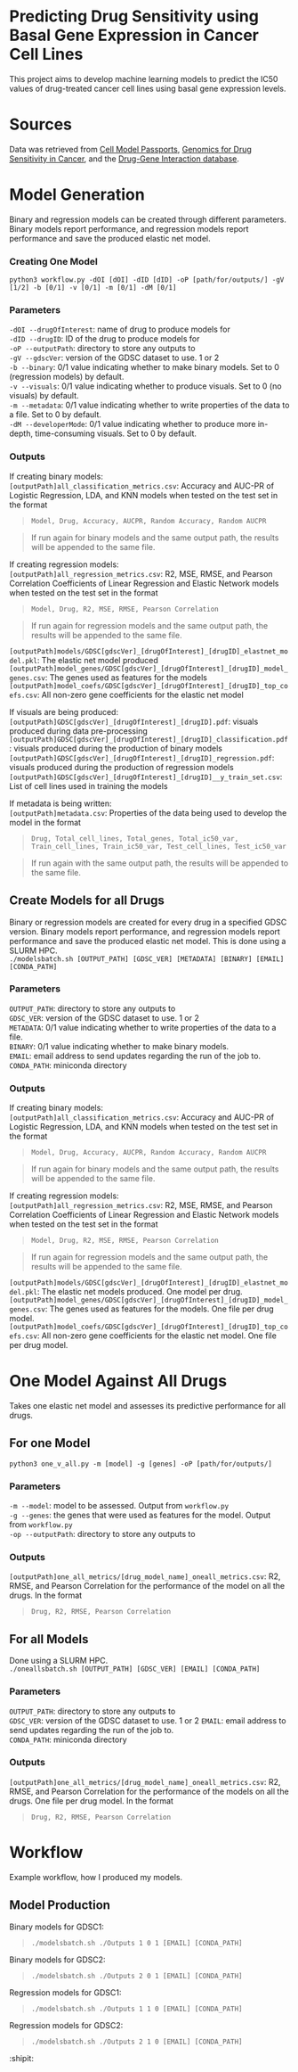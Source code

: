 # Predicting Drug Sensitivity using Basal Gene Expression in Cancer Cell Lines
This project aims to develop machine learning models to predict the IC50 values of drug-treated cancer cell lines using basal gene expression levels.

# Sources
Data was retrieved from [Cell Model Passports](https://cellmodelpassports.sanger.ac.uk/), [Genomics for Drug Sensitivity in Cancer](https://www.cancerrxgene.org/), and the [Drug-Gene Interaction database](https://dgidb.org/about/overview/introduction).

# Model Generation
Binary and regression models can be created through different parameters. Binary models report performance, and regression models report performance and save the produced elastic net model.
### Creating One Model
`python3 workflow.py -dOI [dOI] -dID [dID] -oP [path/for/outputs/] -gV [1/2] -b [0/1] -v [0/1] -m [0/1] -dM [0/1]`
### Parameters
`-dOI --drugOfInterest`: name of drug to produce models for  
`-dID --drugID`: ID of the drug to produce models for  
`-oP --outputPath`: directory to store any outputs to  
`-gV --gdscVer`: version of the GDSC dataset to use. 1 or 2  
`-b --binary`: 0/1 value indicating whether to make binary models. Set to 0 (regression models) by default.  
`-v --visuals`: 0/1 value indicating whether to produce visuals. Set to 0 (no visuals) by default.  
`-m --metadata`: 0/1 value indicating whether to write properties of the data to a file. Set to 0 by default.  
`-dM --developerMode`: 0/1 value indicating whether to produce more in-depth, time-consuming visuals. Set to 0 by default.  
### Outputs
If creating binary models:  
`[outputPath]all_classification_metrics.csv`: Accuracy and AUC-PR of Logistic Regression, LDA, and KNN models when tested on the test set in the format  
> `Model, Drug, Accuracy, AUCPR, Random Accuracy, Random AUCPR`

> If run again for binary models and the same output path, the results will be appended to the same file.

If creating regression models:  
`[outputPath]all_regression_metrics.csv`: R2, MSE, RMSE, and Pearson Correlation Coefficients of Linear Regression and Elastic Network models when tested on the test set in the format
> `Model, Drug, R2, MSE, RMSE, Pearson Correlation`

> If run again for regression models and the same output path, the results will be appended to the same file.

`[outputPath]models/GDSC[gdscVer]_[drugOfInterest]_[drugID]_elastnet_model.pkl`: The elastic net model produced  
`[outputPath]model_genes/GDSC[gdscVer]_[drugOfInterest]_[drugID]_model_genes.csv`: The genes used as features for the models  
`[outputPath]model_coefs/GDSC[gdscVer]_[drugOfInterest]_[drugID]_top_coefs.csv`: All non-zero gene coefficients for the elastic net model  

If visuals are being produced:  
`[outputPath]GDSC[gdscVer]_[drugOfInterest]_[drugID].pdf`: visuals produced during data pre-processing  
`[outputPath]GDSC[gdscVer]_[drugOfInterest]_[drugID]_classification.pdf`: visuals produced during the production of binary models  
`[outputPath]GDSC[gdscVer]_[drugOfInterest]_[drugID]_regression.pdf`: visuals produced during the production of regression models  
`[outputPath]GDSC[gdscVer]_[drugOfInterest]_[drugID]__y_train_set.csv`: List of cell lines used in training the models  

If metadata is being written:  
`[outputPath]metadata.csv`: Properties of the data being used to develop the model in the format  
> `Drug, Total_cell_lines, Total_genes, Total_ic50_var, Train_cell_lines, Train_ic50_var, Test_cell_lines, Test_ic50_var`

> If run again with the same output path, the results will be appended to the same file.  

## Create Models for all Drugs
Binary or regression models are created for every drug in a specified GDSC version. Binary models report performance, and regression models report performance and save the produced elastic net model. This is done using a SLURM HPC.  
`./modelsbatch.sh [OUTPUT_PATH] [GDSC_VER] [METADATA] [BINARY] [EMAIL] [CONDA_PATH]`  

### Parameters  
`OUTPUT_PATH`: directory to store any outputs to  
`GDSC_VER`: version of the GDSC dataset to use. 1 or 2  
`METADATA`: 0/1 value indicating whether to write properties of the data to a file.  
`BINARY`: 0/1 value indicating whether to make binary models.  
`EMAIL`: email address to send updates regarding the run of the job to.  
`CONDA_PATH`: miniconda directory  

### Outputs
If creating binary models:  
`[outputPath]all_classification_metrics.csv`: Accuracy and AUC-PR of Logistic Regression, LDA, and KNN models when tested on the test set in the format  
> `Model, Drug, Accuracy, AUCPR, Random Accuracy, Random AUCPR`

> If run again for binary models and the same output path, the results will be appended to the same file.

If creating regression models:  
`[outputPath]all_regression_metrics.csv`: R2, MSE, RMSE, and Pearson Correlation Coefficients of Linear Regression and Elastic Network models when tested on the test set in the format
> `Model, Drug, R2, MSE, RMSE, Pearson Correlation`  

> If run again for regression models and the same output path, the results will be appended to the same file.  

`[outputPath]models/GDSC[gdscVer]_[drugOfInterest]_[drugID]_elastnet_model.pkl`: The elastic net models produced. One model per drug.  
`[outputPath]model_genes/GDSC[gdscVer]_[drugOfInterest]_[drugID]_model_genes.csv`: The genes used as features for the models. One file per drug model.  
`[outputPath]model_coefs/GDSC[gdscVer]_[drugOfInterest]_[drugID]_top_coefs.csv`: All non-zero gene coefficients for the elastic net model. One file per drug model.  

# One Model Against All Drugs
Takes one elastic net model and assesses its predictive performance for all drugs.

## For one Model
`python3 one_v_all.py -m [model] -g [genes] -oP [path/for/outputs/]`
### Parameters
`-m --model`: model to be assessed. Output from `workflow.py`  
`-g --genes`: the genes that were used as features for the model. Output from `workflow.py`  
`-op --outputPath`:  directory to store any outputs to  

### Outputs
`[outputPath]one_all_metrics/[drug_model_name]_oneall_metrics.csv`: R2, RMSE, and Pearson Correlation for the performance of the model on all the drugs. In the format  
> `Drug, R2, RMSE, Pearson Correlation`

## For all Models
Done using a SLURM HPC.  
`./oneallsbatch.sh [OUTPUT_PATH] [GDSC_VER] [EMAIL] [CONDA_PATH]`  
### Parameters
`OUTPUT_PATH`: directory to store any outputs to  
`GDSC_VER`: version of the GDSC dataset to use. 1 or 2
`EMAIL`: email address to send updates regarding the run of the job to.  
`CONDA_PATH`: miniconda directory  

### Outputs
`[outputPath]one_all_metrics/[drug_model_name]_oneall_metrics.csv`: R2, RMSE, and Pearson Correlation for the performance of the models on all the drugs. One file per drug model. In the format  
> `Drug, R2, RMSE, Pearson Correlation`  

# Workflow  
Example workflow, how I produced my models.

## Model Production  
Binary models for GDSC1:  
> `./modelsbatch.sh ./Outputs 1 0 1 [EMAIL] [CONDA_PATH]`  

Binary models for GDSC2:  
> `./modelsbatch.sh ./Outputs 2 0 1 [EMAIL] [CONDA_PATH]`  

Regression models for GDSC1:  
> `./modelsbatch.sh ./Outputs 1 1 0 [EMAIL] [CONDA_PATH]`

Regression models for GDSC2:
> `./modelsbatch.sh ./Outputs 2 1 0 [EMAIL] [CONDA_PATH]`  

:shipit:
